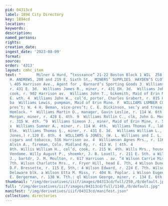 ```yaml
---
pid: 04313cd
label: 1894 City Directory
key: 1894cd
location: 
keywords: 
description: 
named_persons: 
rights: 
creation_date: 
ingest_date: '2023-08-09'
format: 
source: 
order: '4313'
layout: cmhc_item
text: "       Milner & Hurd, “txssxance” 21-22 Boston Block 1 WIL  258 WIL     E,
  H. ANDREWS, 208 and 219 E, Sixth St,, MINERS’ SUPPLIES  HAYDEN’S CLOTHING STORE.
  \ 405 Harrison Ave., Agent for , Barnard’s Sporting Goods 3  Williams James, miner,
  r. 431 E. 3d.  Williams James R., miner, r. 431 EH. 3d.  Williams John H., col’d,
  cook, r. 902 Harrison av.  Williams John T., bikemith, Maid of Erin Mine, r. 216
  E. wth. 4  Williams John W., col’d, porter, Charles Grabert, r. 815 Harrison av.
  ba  Williams Lewis, pumpman, Maid of Erin Mine. F  WILLIAMS LUMBER CO., J. B. Cunningham,
  pres’t; W. 4 H. Beman, vice-pres’t; C. E. Dickinson, sec’y and treaa, 6th, cor.
  Hemlock. *  Williams Martin D., manager, Gavin Leslie, r. 114 W. 6th.”  Williams
  Morgan, miner, r. 428 E. 4th. 9  Williams Rollin C., clk, John G. Morgan & Co.,
  r. 315 W. 4th. “9  Williams Simeon J., miner, Maid of Erin Mine, r. 516 E. 4 10th.
  x  Williams Sumner A., miner, r. 114 W. 4th.  Williams Thomas F., lab, r. 622 W.
  Elm.  Williams Thomas §., miner, r. 431 E. 3d.  Williams William L., (Williams &
  Jones,) r.120 E. 8th. 4  WILLIAMS & JONES, (W. L. Williams and I. L. Jones,) :j
  cigars and tobacco, 516 Harrison av. 4  Williamson Agnes Mrs., r. 116 E. 6th.  Williamson
  Alvin A., fireman, Colo. Midland Ry, r. 413 W. | 4th. 4                                     W.
  8th. Willis William H., col’d, cook, r. 215 W. 4th. Wills Mrs., housekpr, Hotel
  Vendome. Willy August P., shoemkr, J. B. Lovell, r. 211 E. 5th. a Wilsey Lemuel
  J., bartdr, J. M. Moulton, r. 617 Harrison . av. “4 Wilson Carrie Miss, r. 140 EK.
  7th. Wilson Charlotte Mrs., r. Fryer Hill, head E. 7th, 4 Wilson Dunean M., plksmith,
  D.F. Bressette, r. 115 E, 5th,: 4 Wilson Edward, r. 224 E. 7th. Wilson Hd, r. 29
  Delaware blk. a Wilson Etta M. Miss, r. 404 N. Poplar. i Wilson Eugene, col’d, porter,
  E. Bergerman, r. 138 W. Tth.: ql Wilson George, miner, r. 134 E. 6th.    "
thumbnail: "/img/derivatives/iiif/images/04313cd/full/250,/0/default.jpg"
full: "/img/derivatives/iiif/images/04313cd/full/1140,/0/default.jpg"
manifest: "/img/derivatives/iiif/04313cd/manifest.json"
collection: directories
---
```

